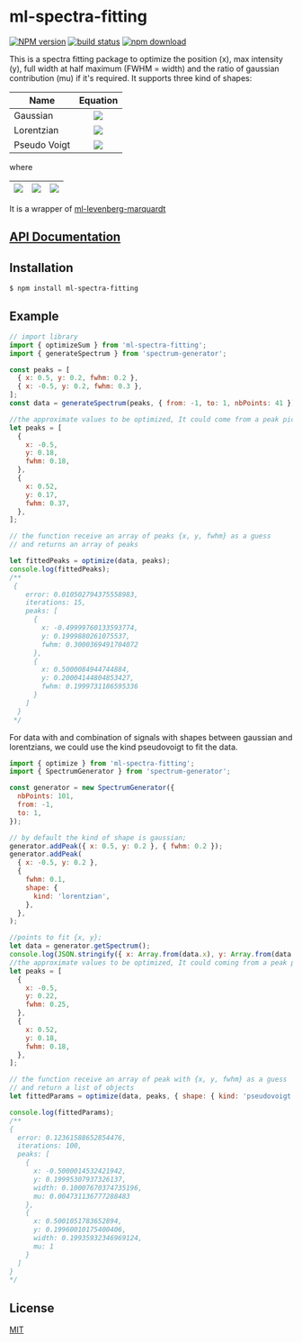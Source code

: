 # ml-spectra-fitting

[![NPM version][npm-image]][npm-url]
[![build status][ci-image]][ci-url]
[![npm download][download-image]][download-url]

This is a spectra fitting package to optimize the position (x), max intensity (y), full width at half maximum (FWHM = width) and the ratio of gaussian contribution (mu) if it's required. It supports three kind of shapes:

| Name         |                                                                                                                            Equation                                                                                                                             |
| ------------ | :-------------------------------------------------------------------------------------------------------------------------------------------------------------------------------------------------------------------------------------------------------------: |
| Gaussian     |                                                                 <img src="https://tex.cheminfo.org/?tex=y%20%5Ccdot%20exp%20%5Cleft%5B%5Cfrac%7B%5Cdelta%7D%7B2%20%5Csigma%5E2%7D%5Cright%5D"/>                                                                 |
| Lorentzian   |                                                                             <img src="https://tex.cheminfo.org/?tex=y%5Ccdot%5Cfrac%7B%5Cgamma%7D%7B%5Cdelta%20%2B%20%5Cgamma%7D"/>                                                                             |
| Pseudo Voigt | <img src="https://tex.cheminfo.org/?tex=y%20*%20%5Cleft%5B%5Cmu%20%5Ccdot%20exp%20%5Cleft%5B%5Cfrac%7B%5Cdelta%7D%7B2%20%5Csigma%5E2%7D%5Cright%5D%20%2B%20(1%20-%20%5Cmu)%20%5Ccdot%20%5Cfrac%7B%5Cgamma%7D%7B%5Cdelta%20%2B%20%5Cgamma%7D%20%5Cright%5D%0A"/> |

where

| <img src="https://tex.cheminfo.org/?tex=%5Cdelta%20%3D%20%5Cleft(t%20-%20x%5Cright)%5E2%0A"/> | <img src="https://tex.cheminfo.org/?tex=%5Csigma%20%3D%20%5Cfrac%7BFWHM%7D%7B2%5Csqrt%7B2%20%5Ccdot%20Ln(2)%7D%7D"/> | <img src="https://tex.cheminfo.org/?tex=%5Cgamma%3D%5Cleft(FWHM%5Cright)%5E2"/> |
| --------------------------------------------------------------------------------------------- | :-------------------------------------------------------------------------------------------------------------------: | :------------------------------------------------------------------------------- |

It is a wrapper of [ml-levenberg-marquardt](https://github.com/mljs/levenberg-marquardt)

## [API Documentation](https://mljs.github.io/spectra-fitting/)

## Installation

`$ npm install ml-spectra-fitting`

## Example

```js
// import library
import { optimizeSum } from 'ml-spectra-fitting';
import { generateSpectrum } from 'spectrum-generator';

const peaks = [
  { x: 0.5, y: 0.2, fwhm: 0.2 },
  { x: -0.5, y: 0.2, fwhm: 0.3 },
];
const data = generateSpectrum(peaks, { from: -1, to: 1, nbPoints: 41 });

//the approximate values to be optimized, It could come from a peak picking with ml-gsd
let peaks = [
  {
    x: -0.5,
    y: 0.18,
    fwhm: 0.18,
  },
  {
    x: 0.52,
    y: 0.17,
    fwhm: 0.37,
  },
];

// the function receive an array of peaks {x, y, fwhm} as a guess
// and returns an array of peaks

let fittedPeaks = optimize(data, peaks);
console.log(fittedPeaks);
/**
 {
    error: 0.010502794375558983,
    iterations: 15,
    peaks: [
      {
        x: -0.49999760133593774,
        y: 0.1999880261075537,
        fwhm: 0.3000369491704072
      },
      {
        x: 0.5000084944744884,
        y: 0.20004144804853427,
        fwhm: 0.1999731186595336
      }
    ]
  }
 */
```

For data with and combination of signals with shapes between gaussian and lorentzians, we could use the kind pseudovoigt to fit the data.

```js
import { optimize } from 'ml-spectra-fitting';
import { SpectrumGenerator } from 'spectrum-generator';

const generator = new SpectrumGenerator({
  nbPoints: 101,
  from: -1,
  to: 1,
});

// by default the kind of shape is gaussian;
generator.addPeak({ x: 0.5, y: 0.2 }, { fwhm: 0.2 });
generator.addPeak(
  { x: -0.5, y: 0.2 },
  {
    fwhm: 0.1,
    shape: {
      kind: 'lorentzian',
    },
  },
);

//points to fit {x, y};
let data = generator.getSpectrum();
console.log(JSON.stringify({ x: Array.from(data.x), y: Array.from(data.y) }));
//the approximate values to be optimized, It could coming from a peak picking with ml-gsd
let peaks = [
  {
    x: -0.5,
    y: 0.22,
    fwhm: 0.25,
  },
  {
    x: 0.52,
    y: 0.18,
    fwhm: 0.18,
  },
];

// the function receive an array of peak with {x, y, fwhm} as a guess
// and return a list of objects
let fittedParams = optimize(data, peaks, { shape: { kind: 'pseudovoigt' } });

console.log(fittedParams);
/**
{
  error: 0.12361588652854476,
  iterations: 100,
  peaks: [
    {
      x: -0.5000014532421942,
      y: 0.19995307937326137,
      width: 0.10007670374735196,
      mu: 0.004731136777288483
    },
    {
      x: 0.5001051783652894,
      y: 0.19960010175400406,
      width: 0.19935932346969124,
      mu: 1
    }
  ]
}
*/
```

## License

[MIT](./LICENSE)

[npm-image]: https://img.shields.io/npm/v/ml-spectra-fitting.svg
[npm-url]: https://npmjs.org/package/ml-spectra-fitting
[ci-image]: https://github.com/mljs/spectra-fitting/workflows/Node.js%20CI/badge.svg?branch=master
[ci-url]: https://github.com/mljs/spectra-fitting/actions?query=workflow%3A%22Node.js+CI%22
[download-image]: https://img.shields.io/npm/dm/ml-spectra-fitting.svg
[download-url]: https://npmjs.org/package/ml-spectra-fitting
